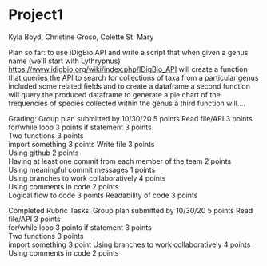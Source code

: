 # Project1
Kyla Boyd, Christine Groso, Colette St. Mary

Plan so far:
to use iDigBio API and write a script that when given a genus name (we'll start with Lythrypnus)
   https://www.idigbio.org/wiki/index.php/IDigBio_API
will create a function that queries the API to search for collections of taxa from a particular genus included some related fields and to create a dataframe 
a second function will query the produced dataframe to generate a pie chart of the frequencies of species collected within the genus
a third function will....
  
  
  
  Grading:
Group plan submitted by 10/30/20	5 points
Read file/API	3 points	
for/while loop	3 points 
if statement	3 points	
Two functions	3 points	
import something	3 points
Write file	3 points	
Using github	2 points	
Having at least one commit from each member of the team	2 points	
Using meaningful commit messages	1 points	
Using branches to work collaboratively	4 points	
Using comments in code	2 points	
Logical flow to code	3 points 
Readability of code	3 points 

Completed Rubric Tasks:
Group plan submitted by 10/30/20	5 points
Read file/API	3 points	
for/while loop	3 points 
if statement	3 points	
Two functions	3 points	
import something	3 point
Using branches to work collaboratively	4 points	
Using comments in code	2 points	
